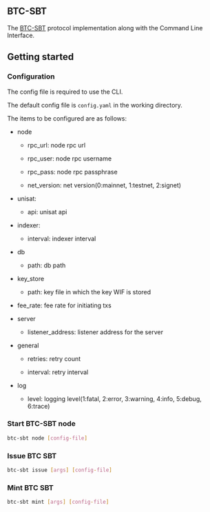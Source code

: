 ## BTC-SBT

The [BTC-SBT](https://btc-sbt.gitbook.io/btc-sbt-protocol) protocol implementation along with the Command Line Interface.

## Getting started

### Configuration

The config file is required to use the CLI.

The default config file is `config.yaml` in the working directory.

The items to be configured are as follows:

- node
  - rpc_url: node rpc url

  - rpc_user: node rpc username

  - rpc_pass: node rpc passphrase

  - net_version: net version(0:mainnet, 1:testnet, 2:signet)

- unisat:
  - api: unisat api

- indexer:
  - interval: indexer interval

- db
  - path: db path

- key_store
  - path: key file in which the key WIF is stored

- fee_rate: fee rate for initiating txs

- server
  - listener_address: listener address for the server

- general
  - retries: retry count

  - interval: retry interval

- log
  - level: logging level(1:fatal, 2:error, 3:warning, 4:info, 5:debug, 6:trace)

### Start BTC-SBT node

```bash
btc-sbt node [config-file]
```

### Issue BTC SBT

```bash
btc-sbt issue [args] [config-file]
```

### Mint BTC SBT

```bash
btc-sbt mint [args] [config-file]
```

